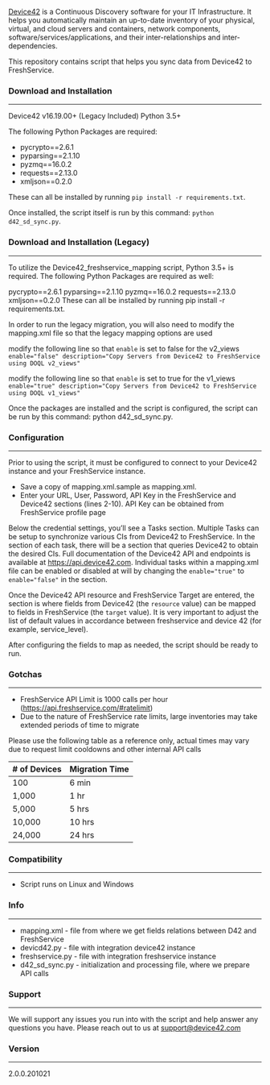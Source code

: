 [Device42](http://www.device42.com/) is a Continuous Discovery software for your IT Infrastructure. It helps you automatically maintain an up-to-date inventory of your physical, virtual, and cloud servers and containers, network components, software/services/applications, and their inter-relationships and inter-dependencies.


This repository contains script that helps you sync data from Device42 to FreshService.

### Download and Installation
-----------------------------
Device42 v16.19.00+ (Legacy Included)
Python 3.5+

The following Python Packages are required:

* pycrypto==2.6.1
* pyparsing==2.1.10
* pyzmq==16.0.2
* requests==2.13.0
* xmljson==0.2.0

These can all be installed by running `pip install -r requirements.txt`.

Once installed, the script itself is run by this command: `python d42_sd_sync.py`.


### Download and Installation (Legacy)
----------------------------- 
To utilize the Device42_freshservice_mapping script, Python 3.5+ is required. The following Python Packages are required as well:

pycrypto==2.6.1
pyparsing==2.1.10
pyzmq==16.0.2
requests==2.13.0
xmljson==0.2.0
These can all be installed by running pip install -r requirements.txt.

In order to run the legacy migration, you will also need to modify the mapping.xml file so that the legacy mapping options are used

modify the following line so that `enable` is set to false for the v2_views
```enable="false" description="Copy Servers from Device42 to FreshService using DOQL v2_views"```

modify the following line so that `enable` is set to true for the v1_views
```enable="true" description="Copy Servers from Device42 to FreshService using DOQL v1_views"```

Once the packages are installed and the script is configured, the script can be run by this command: python d42_sd_sync.py.

### Configuration
-----------------------------
Prior to using the script, it must be configured to connect to your Device42 instance and your FreshService instance.
* Save a copy of mapping.xml.sample as mapping.xml. 
* Enter your URL, User, Password, API Key in the FreshService and Device42 sections (lines 2-10).
API Key can be obtained from FreshService profile page

Below the credential settings, you’ll see a Tasks section. 
Multiple Tasks can be setup to synchronize various CIs from Device42 to FreshService.
In the <api> section of each task, there will be a <resource> section that queries Device42 to obtain the desired CIs. 
Full documentation of the Device42 API and endpoints is available at https://api.device42.com. 
Individual tasks within a mapping.xml file can be enabled or disabled at will by changing the `enable="true"` to `enable="false"` in the <task> section.

Once the Device42 API resource and FreshService Target are entered, the <mapping> section is where fields from Device42 (the `resource` value) can be mapped to fields in FreshService (the `target` value).
It is very important to adjust the list of default values in accordance between freshservice and device 42 (for example, service_level).

After configuring the fields to map as needed, the script should be ready to run. 

### Gotchas
-----------------------------
* FreshService API Limit is 1000 calls per hour (https://api.freshservice.com/#ratelimit)
* Due to the nature of FreshService rate limits, large inventories may take extended periods of time to migrate

Please use the following table as a reference only, actual times may vary due to request limit cooldowns and other internal API calls

|# of Devices| Migration Time|
|------------|---------------|
| 100   | 6 min |
| 1,000 | 1 hr |
| 5,000 | 5 hrs | 
|10,000 | 10 hrs |
|24,000 | 24 hrs |


### Compatibility
-----------------------------
* Script runs on Linux and Windows

### Info
-----------------------------
* mapping.xml - file from where we get fields relations between D42 and FreshService
* devicd42.py - file with integration device42 instance
* freshservice.py - file with integration freshservice instance
* d42_sd_sync.py - initialization and processing file, where we prepare API calls

### Support
-----------------------------
We will support any issues you run into with the script and help answer any questions you have. Please reach out to us at support@device42.com

### Version
-----------------------------
2.0.0.201021